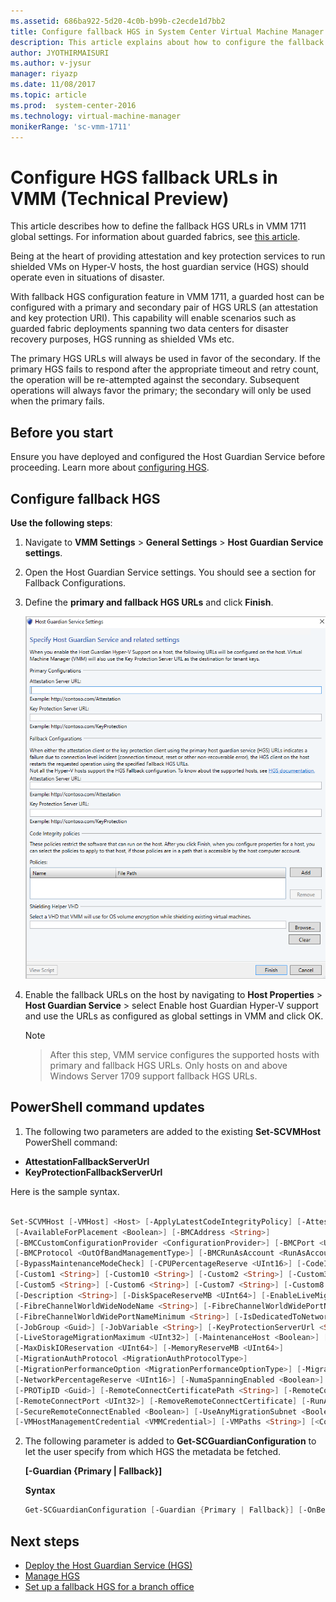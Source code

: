 ```yaml
---
ms.assetid: 686ba922-5d20-4c0b-b99b-c2ecde1d7bb2
title: Configure fallback HGS in System Center Virtual Machine Manager preview 1711
description: This article explains about how to configure the fallback HGS in VMM 1711
author: JYOTHIRMAISURI
ms.author: v-jysur
manager: riyazp
ms.date: 11/08/2017
ms.topic: article
ms.prod:  system-center-2016
ms.technology: virtual-machine-manager
monikerRange: 'sc-vmm-1711'
---
```


# Configure HGS fallback URLs in VMM (Technical Preview)

This article describes how to define the fallback HGS URLs in VMM 1711 global settings. For information about guarded fabrics, see [this article](guarded-deploy-host.md).

Being at the heart of providing attestation and key protection services to run shielded VMs on Hyper-V hosts, the host guardian service (HGS) should operate even in situations of disaster.

With fallback HGS configuration feature in VMM 1711, a guarded host can be configured with a primary and secondary pair of HGS URLS (an attestation and key protection URI). This capability will enable scenarios such as guarded fabric deployments spanning two data centers for disaster recovery purposes, HGS running as shielded VMs etc.

The primary HGS URLs will always be used in favor of the secondary.  If the primary HGS fails to respond after the appropriate timeout and retry count, the operation will be re-attempted against the secondary.  Subsequent operations will always favor the primary; the secondary will only be used when the primary fails.


## Before you start

Ensure you have deployed and configured the Host Guardian Service before proceeding.
Learn more about [configuring HGS](https://technet.microsoft.com/windows-server-docs/security/guarded-fabric-shielded-vm/guarded-fabric-setting-up-the-host-guardian-service-hgs).


## Configure fallback HGS

**Use the following steps**:

1.	Navigate to **VMM Settings** > **General Settings** > **Host Guardian Service settings**.
2.	Open the Host Guardian Service settings. You should see a section for Fallback Configurations.
3.	Define the **primary and fallback HGS URLs** and click **Finish**.

    ![fallback hgs](media/fallback-hgs/fallback-hgs-config.png)
4.	Enable the fallback URLs on the host by navigating to **Host Properties** > **Host Guardian Service** > select Enable host Guardian Hyper-V support and use the URLs as configured as global settings in VMM and click OK.

    > [!NOTE]

    > After this step, VMM service configures the supported hosts with primary and fallback HGS URLs. Only hosts on and above Windows Server 1709 support fallback HGS URLs.

## PowerShell command updates

1. The following two parameters are added to the existing **Set-SCVMHost** PowerShell command:

 - **AttestationFallbackServerUrl**
 - **KeyProtectionFallbackServerUrl**

 Here is the sample syntax.

 ```powershell

 Set-SCVMHost [-VMHost] <Host> [-ApplyLatestCodeIntegrityPolicy] [-AttestationServerUrl <String>]        [-AttestationFallbackServerUrl <String>]
  [-AvailableForPlacement <Boolean>] [-BMCAddress <String>]
  [-BMCCustomConfigurationProvider <ConfigurationProvider>] [-BMCPort <UInt32>]
  [-BMCProtocol <OutOfBandManagementType>] [-BMCRunAsAccount <RunAsAccount>] [-BaseDiskPaths <String>]
  [-BypassMaintenanceModeCheck] [-CPUPercentageReserve <UInt16>] [-CodeIntegrityPolicy <CodeIntegrityPolicy>]
  [-Custom1 <String>] [-Custom10 <String>] [-Custom2 <String>] [-Custom3 <String>] [-Custom4 <String>]
  [-Custom5 <String>] [-Custom6 <String>] [-Custom7 <String>] [-Custom8 <String>] [-Custom9 <String>]
  [-Description <String>] [-DiskSpaceReserveMB <UInt64>] [-EnableLiveMigration <Boolean>]
  [-FibreChannelWorldWideNodeName <String>] [-FibreChannelWorldWidePortNameMaximum <String>]
  [-FibreChannelWorldWidePortNameMinimum <String>] [-IsDedicatedToNetworkVirtualizationGateway <Boolean>]
  [-JobGroup <Guid>] [-JobVariable <String>] [-KeyProtectionServerUrl <String>] [-KeyProtectionFallbackServerUrl <String>] [-LiveMigrationMaximum <UInt32>]
  [-LiveStorageMigrationMaximum <UInt32>] [-MaintenanceHost <Boolean>] [-ManagementAdapterMACAddress <String>]
  [-MaxDiskIOReservation <UInt64>] [-MemoryReserveMB <UInt64>]
  [-MigrationAuthProtocol <MigrationAuthProtocolType>]
  [-MigrationPerformanceOption <MigrationPerformanceOptionType>] [-MigrationSubnet <String[]>]
  [-NetworkPercentageReserve <UInt16>] [-NumaSpanningEnabled <Boolean>] [-OverrideHostGroupReserves <Boolean>]
  [-PROTipID <Guid>] [-RemoteConnectCertificatePath <String>] [-RemoteConnectEnabled <Boolean>]
  [-RemoteConnectPort <UInt32>] [-RemoveRemoteConnectCertificate] [-RunAsynchronously] [-SMBiosGuid <Guid>]
  [-SecureRemoteConnectEnabled <Boolean>] [-UseAnyMigrationSubnet <Boolean >]
  [-VMHostManagementCredential <VMMCredential>] [-VMPaths <String>] [<CommonParameters>]

 ```
2. The following parameter is added to **Get-SCGuardianConfiguration**  to let the user specify from which HGS the metadata be fetched.

    **[-Guardian {Primary | Fallback}]**

    **Syntax**

    ```powershell
    Get-SCGuardianConfiguration [-Guardian {Primary | Fallback}] [-OnBehalfOfUser <String>] [-OnBehalfOfUserRole <UserRole>] [-VMMServer <ServerConnection>] [<CommonParameters>]

    ```

## Next steps

- [Deploy the Host Guardian Service (HGS)](https://docs.microsoft.com/en-us/windows-server/virtualization/guarded-fabric-shielded-vm/guarded-fabric-setting-up-the-host-guardian-service-hgs)
- [Manage HGS ](https://docs.microsoft.com/en-us/windows-server/virtualization/guarded-fabric-shielded-vm/guarded-fabric-manage-hgs)
- [Set up a fallback HGS for a branch office](http://blogs.technet.microsoft.com/datacentersecurity/2017/11/15/improved-branch-office-support-for-shielded-vms-in-windows-server-version-1709)

